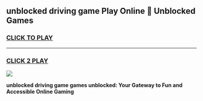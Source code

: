 
## unblocked driving game Play Online 👋 Unblocked Games
<h3>
<a href="https://premium.freeplayer.one?title=unblocked_driving_game&ref=19F">CLICK TO PLAY</a></h3>
<hr>

<h3>
<a href="https://premium.freeplayer.one?title=unblocked_driving_game&ref=19F">CLICK 2 PLAY</a>
  
</h3>

<a href="https://premium.freeplayer.one?title=unblocked_driving_game&ref=19F"><img src="https://clearcache.store/games.png"></a>


**unblocked driving game games unblocked: Your Gateway to Fun and Accessible Online Gaming**
